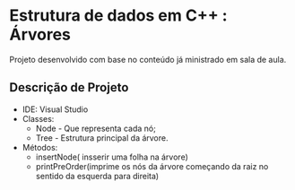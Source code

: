 # Estrutura de dados em C++ : Árvores
Projeto desenvolvido com base no conteúdo já ministrado em sala de aula.

## Descrição de Projeto
* IDE: Visual Studio
* Classes:
    - Node - Que representa cada nó;
    - Tree - Estrutura principal da árvore.
* Métodos: 
    - insertNode( insserir uma folha na árvore)
    - printPreOrder(imprime os nós da árvore começando da raiz no sentido da esquerda para direita)
